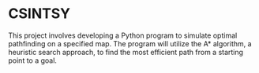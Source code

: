 # CSINTSY
This project involves developing a Python program to simulate optimal pathfinding on a specified map. The program will utilize the A* algorithm, a heuristic search approach, to find the most efficient path from a starting point to a goal.
